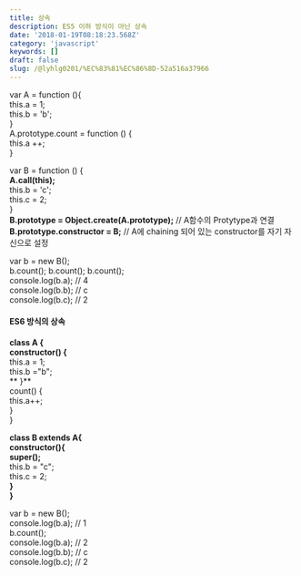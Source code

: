 ```yaml
---
title: 상속
description: ES5 이하 방식이 아닌 상속
date: '2018-01-19T08:18:23.568Z'
category: 'javascript'
keywords: []
draft: false
slug: /@lyhlg0201/%EC%83%81%EC%86%8D-52a516a37966
---
```


var A = function (){  
 this.a = 1;  
 this.b = 'b';  
}  
A.prototype.count = function () {  
 this.a ++;  
}

var B = function () {  
 **A.call(this);**  
 this.b = 'c';  
 this.c = 2;  
}  
**B.prototype = Object.create(A.prototype);** // A함수의 Protytype과 연결**B.prototype.constructor = B;** // A에 chaining 되어 있는 constructor를 자기 자신으로 설정

var b = new B();  
b.count(); b.count(); b.count();  
console.log(b.a); // 4  
console.log(b.b); // c  
console.log(b.c); // 2

#### ES6 방식의 상속

**class A {  
 constructor() {**  
 this.a = 1;  
 this.b ="b";  
 ** }**  
 count() {  
 this.a++;  
 }  
}

**class B extends A{  
 constructor(){**  
 **super();**  
 this.b = "c";  
 this.c = 2;  
 **}  
}**

var b = new B();  
console.log(b.a); // 1  
b.count();  
console.log(b.a); // 2  
console.log(b.b); // c  
console.log(b.c); // 2

